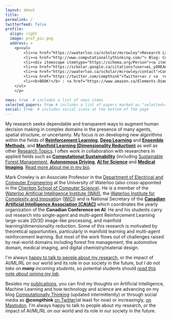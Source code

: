 ```yaml
---
layout: about
title:
permalink: /
twitterfeed: false
profile:
  align: right
  image: prof_pic.png
  address: > 
    <p><ul>
        <li><a href="https://uwaterloo.ca/scholar/mcrowley">Research Lab (UWECEML)</a></li>
        <li><a href="http://www.computationallythinking.com/"> Blog: Computationally Thinking</a></li>
        <li><div itemscope itemtype="https://schema.org/Person"><a itemprop="sameAs" content="https://orcid.org/0000-0003-3921-4762" href="https://orcid.org/0000-0003-3921-4762" target="orcid.widget"  style="vertical-align:top;"><img src="https://orcid.org/sites/default/files/images/orcid_16x16.png" style="width:1em;margin-right:.5em;" alt="ORCID iD icon">ORC-ID</a></div></li>
        <li><a href="https://scholar.google.ca/citations?user=eL_y80EAAAAJ">Google Scholar</a></li>
        <li><a href="https://uwaterloo.ca/scholar/mcrowley/contact">Contact</a></li>
        <li><a href="https://twitter.com/compthink">Twitter<a> / <a  rel="me" href="https://sigmoid.social/@compthink">Mastodon</a></li>
        <li><b>BOOK!</b> : <a href="https://www.amazon.ca/Elements-Dimensionality-Reduction-Manifold-Learning/dp/3031106016/ref=sr_1_1?keywords=9783031106019&linkCode=qs&qid=1659572815&returnFromLogin=1&s=books&sr=1-1">"Elem. of Dim. Reduction and Manifold Learning"</a> </li>  
    </ul>
    </p>

news: true  # includes a list of news items
selected_papers: true # includes a list of papers marked as "selected={true}"
social: true  # includes social icons at the bottom of the page
---
```


My research seeks dependable and transparent ways to augment human decision making in complex domains in the presence of many agents, spatial structure, or uncertainty.  My focus is on developing new algorithms within the fields of **[Reinforcement Learning](reinforcement-learning)**, **[Deep Learning](deep-learning)** and **[Ensemble Methods](ensemble-methods)**, and **[Manifold Learning (Dimensionality Reduction)](manifold-learning)** as well as other [Research Topics](/topics/).  I often work in collaboration with researchers in applied fields such as  **[Computational Sustainability](computational-sustainability)** (including [Sustainable Forest Management](forest-management), **[Autonomous Driving](autonomous-driving)**, **[AI for Science](ai-for-science)** and **[Medical Imaging](medical-imaging)**. [Read more about me in my bio](/bio/).

Mark Crowley is an Associate Professor in the [Department of Electrical and Computer Engineering](https://uwaterloo.ca/electrical-computer-engineering/profile/mcrowley) at the University of Waterloo (also cross-appointed in the [Cheriton School of Computer Science](https://cs.uwaterloo.ca/about/people/mcrowley)). He is a  member of the [Waterloo Artificial Intelligence Institute (WAII)](https://waterloo.ai), the [Waterloo Institute for Complexity and Innovatio](http://wici.ca/)n ([WICI](http://wici.ca/)) and is National Secretary of the **[Canadian Artificial Intelligence Association (CAIAC)](https://www.caiac.ca/)** which coordinates the yearly organization of the **Canadian Conference on AI**. 
He and his students carry out research into
single-agent and multi-agent Reinforcement Learning
large-scale 2D/3D image-like processing, 
and manifold learning/dimensionality reduction.
Some of this research is motivated by theoretical opportunities, 
particularly in manifold learning and multi-agent reinforcement learning.
But most of the work flows out of challenges raised by real-world domains including
forest fire management,
the automotive domain,
medical imaging,
and digital chemistry/material design.

I'm always [happy to talk to people about my research](/contact/), or the impact of AI/ML/RL on our world and its role in our society in the future, but *I do not take on **many** incoming students*, so potential students should *[read this note about joining my lab](/joining-my-lab/)*.

Besides my [publications](publications), you can find my thoughts on Artificial Intelligence, Machine Learning and how technology and science are advancing on my blog [Computationally Thinking](http://computationallythinking.com/) (updated intermittently) or through social media as **@compthink** [on Twitter](https://twitter.com/compthink)(at least for now) or increasingly, <a href="https://sigmoid.social/@compthink" rel="me">on Mastodon</a>. I'm always happy to talk to people about my research, or the impact of AI/ML/RL on our world and its role in our society in the future. 

